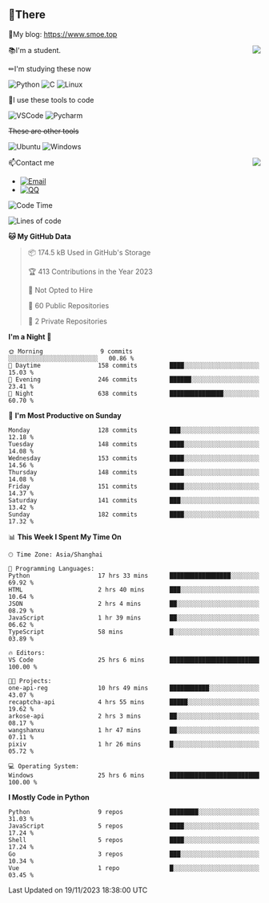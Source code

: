
## 👏There

📰My blog: https://www.smoe.top

<img align="right" src="https://github-readme-stats.vercel.app/api/top-langs/?username=AkashiCoin"/>


📚I'm a student.

✏I'm studying these now

![Python](https://img.shields.io/badge/-Python-blue?style=flat-square&logo=Python&logoColor=fff)
![C](https://img.shields.io/badge/-C-585858?style=flat-square&logo=C&logoColor=fff)
![Linux](https://img.shields.io/badge/-Linux-black?style=flat-square&logo=Linux&logoColor=fff)

🔨I use these tools to code

![VSCode](https://img.shields.io/badge/-VSCode-blue?style=flat-square&logo=visualstudiocode&logoColor=fff)
![Pycharm](https://img.shields.io/badge/-Pycharm-green?style=flat-square&logo=pycharm&logoColor=fff)

 ~~These are other tools~~

![Ubuntu](https://img.shields.io/badge/-Ubuntu-orange?style=flat-square&logo=Ubuntu&logoColor=fff)
![Windows](https://img.shields.io/badge/-Windows-blue?style=flat-square&logo=Windows&logoColor=fff)

<img align="right" src="https://github-readme-stats.vercel.app/api?username=AkashiCoin" />


📫Contact me

* [![Email](https://img.shields.io/badge/Email-l1040186796@gmail.com-1?style=social&logoColor=fff)](mailto:l1040186796@gmail.com)
* [![QQ](https://img.shields.io/badge/QQ-1040186796-1?style=social&logoColor=fff)](tencent://AddContact/?fromId=45&fromSubId=1&subcmd=all&uin=1040186796&website=www.oicqzone.com)

<!--START_SECTION:waka-->
![Code Time](http://img.shields.io/badge/Code%20Time-999%20hrs%2042%20mins-blue)

![Lines of code](https://img.shields.io/badge/From%20Hello%20World%20I%27ve%20Written-256.7%20thousand%20lines%20of%20code-blue)

**🐱 My GitHub Data** 

> 📦 174.5 kB Used in GitHub's Storage 
 > 
> 🏆 413 Contributions in the Year 2023
 > 
> 🚫 Not Opted to Hire
 > 
> 📜 60 Public Repositories 
 > 
> 🔑 2 Private Repositories 
 > 
**I'm a Night 🦉** 

```text
🌞 Morning                9 commits           ░░░░░░░░░░░░░░░░░░░░░░░░░   00.86 % 
🌆 Daytime                158 commits         ████░░░░░░░░░░░░░░░░░░░░░   15.03 % 
🌃 Evening                246 commits         ██████░░░░░░░░░░░░░░░░░░░   23.41 % 
🌙 Night                  638 commits         ███████████████░░░░░░░░░░   60.70 % 
```
📅 **I'm Most Productive on Sunday** 

```text
Monday                   128 commits         ███░░░░░░░░░░░░░░░░░░░░░░   12.18 % 
Tuesday                  148 commits         ████░░░░░░░░░░░░░░░░░░░░░   14.08 % 
Wednesday                153 commits         ████░░░░░░░░░░░░░░░░░░░░░   14.56 % 
Thursday                 148 commits         ████░░░░░░░░░░░░░░░░░░░░░   14.08 % 
Friday                   151 commits         ████░░░░░░░░░░░░░░░░░░░░░   14.37 % 
Saturday                 141 commits         ███░░░░░░░░░░░░░░░░░░░░░░   13.42 % 
Sunday                   182 commits         ████░░░░░░░░░░░░░░░░░░░░░   17.32 % 
```


📊 **This Week I Spent My Time On** 

```text
🕑︎ Time Zone: Asia/Shanghai

💬 Programming Languages: 
Python                   17 hrs 33 mins      █████████████████░░░░░░░░   69.92 % 
HTML                     2 hrs 40 mins       ███░░░░░░░░░░░░░░░░░░░░░░   10.64 % 
JSON                     2 hrs 4 mins        ██░░░░░░░░░░░░░░░░░░░░░░░   08.29 % 
JavaScript               1 hr 39 mins        ██░░░░░░░░░░░░░░░░░░░░░░░   06.62 % 
TypeScript               58 mins             █░░░░░░░░░░░░░░░░░░░░░░░░   03.89 % 

🔥 Editors: 
VS Code                  25 hrs 6 mins       █████████████████████████   100.00 % 

🐱‍💻 Projects: 
one-api-reg              10 hrs 49 mins      ███████████░░░░░░░░░░░░░░   43.07 % 
recaptcha-api            4 hrs 55 mins       █████░░░░░░░░░░░░░░░░░░░░   19.62 % 
arkose-api               2 hrs 3 mins        ██░░░░░░░░░░░░░░░░░░░░░░░   08.17 % 
wangshanxu               1 hr 47 mins        ██░░░░░░░░░░░░░░░░░░░░░░░   07.11 % 
pixiv                    1 hr 26 mins        █░░░░░░░░░░░░░░░░░░░░░░░░   05.72 % 

💻 Operating System: 
Windows                  25 hrs 6 mins       █████████████████████████   100.00 % 
```

**I Mostly Code in Python** 

```text
Python                   9 repos             ████████░░░░░░░░░░░░░░░░░   31.03 % 
JavaScript               5 repos             ████░░░░░░░░░░░░░░░░░░░░░   17.24 % 
Shell                    5 repos             ████░░░░░░░░░░░░░░░░░░░░░   17.24 % 
Go                       3 repos             ███░░░░░░░░░░░░░░░░░░░░░░   10.34 % 
Vue                      1 repo              █░░░░░░░░░░░░░░░░░░░░░░░░   03.45 % 
```




 Last Updated on 19/11/2023 18:38:00 UTC
<!--END_SECTION:waka-->
